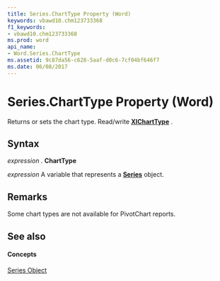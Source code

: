```yaml
---
title: Series.ChartType Property (Word)
keywords: vbawd10.chm123733368
f1_keywords:
- vbawd10.chm123733368
ms.prod: word
api_name:
- Word.Series.ChartType
ms.assetid: 9c87da56-c628-5aaf-d0c6-7cf04bf646f7
ms.date: 06/08/2017
---
```



# Series.ChartType Property (Word)

Returns or sets the chart type. Read/write **[XlChartType](http://msdn.microsoft.com/library/bba4ee89-ee91-f55a-d2e0-59a73e5bfabe%28Office.15%29.aspx)** .


## Syntax

 _expression_ . **ChartType**

 _expression_ A variable that represents a **[Series](series-object-word.md)** object.


## Remarks

Some chart types are not available for PivotChart reports.


## See also


#### Concepts


[Series Object](series-object-word.md)

